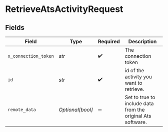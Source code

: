 # RetrieveAtsActivityRequest


## Fields

| Field                                                       | Type                                                        | Required                                                    | Description                                                 |
| ----------------------------------------------------------- | ----------------------------------------------------------- | ----------------------------------------------------------- | ----------------------------------------------------------- |
| `x_connection_token`                                        | *str*                                                       | :heavy_check_mark:                                          | The connection token                                        |
| `id`                                                        | *str*                                                       | :heavy_check_mark:                                          | id of the activity you want to retrieve.                    |
| `remote_data`                                               | *Optional[bool]*                                            | :heavy_minus_sign:                                          | Set to true to include data from the original Ats software. |